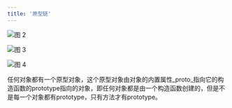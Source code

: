 ```yaml
---
title: '原型链'
---
```


![图 2](https://wonganber-picgo.oss-cn-hangzhou.aliyuncs.com/picgo/2022-03-22-03-47-35.png)  

![图 3](https://wonganber-picgo.oss-cn-hangzhou.aliyuncs.com/picgo/2022-03-22-03-47-58.png)  

![图 4](https://wonganber-picgo.oss-cn-hangzhou.aliyuncs.com/picgo/2022-03-22-03-48-54.png)  

任何对象都有一个原型对象，这个原型对象由对象的内置属性_proto_指向它的构造函数的prototype指向的对象，即任何对象都是由一个构造函数创建的，但是不是每一个对象都有prototype，只有方法才有prototype。
